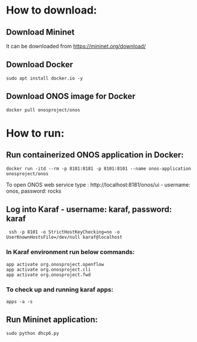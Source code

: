 # How to download:
## Download Mininet
It can be downloaded from https://mininet.org/download/
## Download Docker
```
sudo apt install docker.io -y
```
## Download ONOS image for Docker
```
docker pull onosproject/onos
```

# How to run:
## Run containerized ONOS application in Docker:
```
docker run -itd --rm -p 8181:8181 -p 8101:8101 --name onos-application onosproject/onos
```
To open ONOS web service type : http://localhost:8181/onos/ui - username: onos, password: rocks

## Log into Karaf - username: karaf, password: karaf
```
 ssh -p 8101 -o StrictHostKeyChecking=no -o UserKnownHostsFile=/dev/null karaf@localhost
```
### In Karaf environment run below commands:
```
app activate org.onosproject.openflow
app activate org.onosproject.cli
app activate org.onosproject.fwd
```
### To check up and running karaf apps:
```
apps -a -s
```
## Run Mininet application:
```
sudo python dhcp6.py
```
